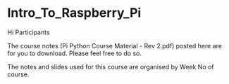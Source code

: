 # Intro_To_Raspberry_Pi

Hi Participants

The course notes (Pi Python Course Material - Rev 2.pdf) posted here are for you to download.
Please feel free to do so.

The notes and slides used for this course are organised by Week No of course.
